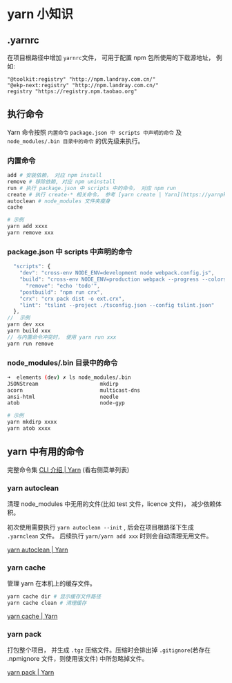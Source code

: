 # yarn 小知识

## .yarnrc

在项目根路径中增加 `yarnrc`文件， 可用于配置 npm 包所使用的下载源地址， 例如:

```
"@toolkit:registry" "http://npm.landray.com.cn/"
"@ekp-next:registry" "http://npm.landray.com.cn/"
registry "https://registry.npm.taobao.org"
```

## 执行命令

Yarn 命令按照 `内置命令` `package.json 中 scripts 中声明的命令` 及 `node_modules/.bin 目录中的命令` 的优先级来执行。

### 内置命令

```sh
add # 安装依赖， 对应 npm install
remove # 移除依赖, 对应 npm uninstall
run # 执行 package.json 中 scripts 中的命令， 对应 npm run
create # 执行 create-* 相关命令， 参考 [yarn create | Yarn](https://yarnpkg.com/zh-Hans/docs/cli/create)
autoclean # node_modules 文件夹瘦身
cache

# 示例
yarn add xxxx
yarn remove xxx
```

### package.json 中 scripts 中声明的命令

```js
  "scripts": {
    "dev": "cross-env NODE_ENV=development node webpack.config.js",
    "build": "cross-env NODE_ENV=production webpack --progress --colors",
	  "remove": "echo 'todo'",
    "postbuild": "npm run crx",
    "crx": "crx pack dist -o ext.crx",
    "lint": "tslint --project ./tsconfig.json --config tslint.json"
  },
//  示例
yarn dev xxx
yarn build xxx
// 与内置命令冲突时， 使用 yarn run xxx
yarn run remove
```

### node_modules/.bin 目录中的命令

```sh
➜  elements (dev) ✗ ls node_modules/.bin
JSONStream                    mkdirp
acorn                         multicast-dns
ansi-html                     needle
atob                          node-gyp

# 示例
yarn mkdirp xxxx
yarn atob xxxx
```

## yarn 中有用的命令

完整命令集 [CLI 介绍 | Yarn](https://yarnpkg.com/zh-Hans/docs/cli/) (看右侧菜单列表)

### yarn autoclean

清理 node_modules 中无用的文件(比如 test 文件，licence 文件)， 减少依赖体积。

初次使用需要执行 `yarn autoclean --init` , 后会在项目根路径下生成 `.yarnclean` 文件。 后续执行 `yarn/yarn add xxx` 时则会自动清理无用文件。

[yarn autoclean | Yarn](https://yarnpkg.com/zh-Hans/docs/cli/autoclean)

### yarn cache

管理 yarn 在本机上的缓存文件。

```sh
yarn cache dir # 显示缓存文件路径
yarn cache clean # 清理缓存
```

[yarn cache | Yarn](https://yarnpkg.com/zh-Hans/docs/cli/cache)

### yarn pack

打包整个项目， 并生成 `.tgz` 压缩文件。压缩时会排出掉 `.gitignore`(若存在 .npmignore 文件，则使用该文件) 中所忽略掉文件。

[yarn pack | Yarn](https://yarnpkg.com/zh-Hans/docs/cli/pack)
